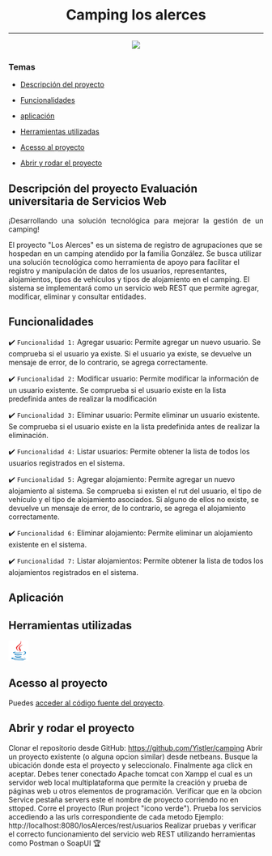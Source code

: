 <h1 align="center"> Camping los alerces </h1>
<hr>

<p align="center">
   <img src="http://img.shields.io/static/v1?label=STATUS&message=EM%20DESENVOLVIMENTO&color=RED&style=for-the-badge" #vitrinedev/>
</p>

### Temas 

- [Descripción del proyecto](#descripción-del-proyecto)

- [Funcionalidades](#funcionalidades)

- [aplicación](#aplicación)

- [Herramientas utilizadas](#herramientas-utilizadas)

- [Acesso al proyecto](#acesso-al-proyecto)

- [Abrir y rodar el proyecto](#abrir-y-rodar-el-proyecto)


## Descripción del proyecto Evaluación universitaria de Servicios Web

<p align="justify">
  ¡Desarrollando una solución tecnológica para mejorar la gestión de un camping!

El proyecto "Los Alerces" es un sistema de registro de agrupaciones que se hospedan en un camping atendido por la familia González. Se busca utilizar una solución tecnológica como herramienta de apoyo 
para facilitar el registro y manipulación de datos de los usuarios, representantes, alojamientos, tipos de vehículos y tipos de alojamiento en el camping. El sistema se implementará como un servicio 
web REST que permite agregar, modificar, eliminar y consultar entidades.

</p>

## Funcionalidades

:heavy_check_mark: `Funcionalidad 1:` Agregar usuario: Permite agregar un nuevo usuario. Se comprueba si el usuario ya existe. Si el usuario ya existe, se devuelve un mensaje de error, de lo contrario, se agrega correctamente.

:heavy_check_mark: `Funcionalidad 2:` Modificar usuario: Permite modificar la información de un usuario existente. Se comprueba si el usuario existe en la lista predefinida antes de realizar la modificación

:heavy_check_mark: `Funcionalidad 3:` Eliminar usuario: Permite eliminar un usuario existente. Se comprueba si el usuario existe en la lista predefinida antes de realizar la eliminación.

:heavy_check_mark: `Funcionalidad 4:` Listar usuarios: Permite obtener la lista de todos los usuarios registrados en el sistema.

:heavy_check_mark: `Funcionalidad 5:` Agregar alojamiento: Permite agregar un nuevo alojamiento al sistema. Se comprueba si existen el rut del usuario, el tipo de vehículo y el tipo de alojamiento asociados. Si alguno de ellos no existe, se devuelve un mensaje de error, de lo contrario, se agrega el alojamiento correctamente.

:heavy_check_mark: `Funcionalidad 6:` Eliminar alojamiento: Permite eliminar un alojamiento existente en el sistema.

:heavy_check_mark: `Funcionalidad 7:` Listar alojamientos: Permite obtener la lista de todos los alojamientos registrados en el sistema.
## Aplicación




###

## Herramientas utilizadas

<a href="https://www.java.com" target="_blank"> <img src="https://raw.githubusercontent.com/devicons/devicon/master/icons/java/java-original.svg" alt="java" width="40" height="40"/> </a>

###
## Acesso al proyecto

Puedes [acceder al código fuente del proyecto](https://github.com/Yistler/camping).

## Abrir y rodar el proyecto

Clonar el repositorio desde GitHub: https://github.com/Yistler/camping
Abrir un proyecto existente (o alguna opcion similar) desde netbeans.
Busque la ubicación donde esta el proyecto y seleccionalo.
Finalmente aga click en aceptar.
Debes tener conectado Apache tomcat con Xampp el cual es un servidor web local multiplataforma que permite la creación y prueba de páginas web u otros elementos de programación.
Verificar que en la obcion Service pestaña servers este el nombre de proyecto corriendo no en sttoped.
Corre el proyecto (Run project "icono verde").
Prueba los servicios accediendo a las urls correspondiente de cada metodo
Ejemplo: http://localhost:8080/losAlerces/rest/usuarios
Realizar pruebas y verificar el correcto funcionamiento del servicio web REST utilizando herramientas como Postman o SoapUI 🏆 
